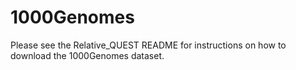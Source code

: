 # 1000Genomes

Please see the Relative_QUEST README for instructions on how to download the 1000Genomes dataset.